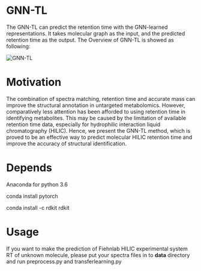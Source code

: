 # GNN-TL

The GNN-TL can  predict the retention time with the GNN-learned representations. It takes molecular graph as the input, and the predicted retention time as the output. The Overview of GNN-TL is showed as following:

![GNN-TL](https://raw.githubusercontent.com/zmzhang/GNN-TL/main/support/GNN-TL.png)

# Motivation

The combination of spectra matching, retention time and accurate mass can improve the structural annotation in untargeted metabolomics. However, comparatively less attention has been afforded to using retention time in identifying metabolites. This may be caused by the limitation of available retention time data, especially for hydrophilic interaction liquid chromatography (HILIC). Hence, we present the GNN-TL method, which is proved to be an effective way to predict molecular HILIC retention time and improve the accuracy of structural identification.

# Depends

Anaconda for python 3.6

conda install pytorch

conda install -c rdkit rdkit

# Usage

If you want to make the prediction of Fiehnlab HILIC experimental system RT of unknown molecule, please put your spectra files in to **data** directory and run  preprocess.py and transferlearning.py
